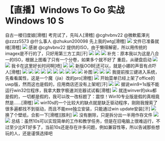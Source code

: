 # 【直播】Windows To Go 实战 Windows 10 S

自古一楼归度娘\[滑稽\] 考完试了，先叫人\[滑稽\] @cghvbnv22 @微軟藍澤光 @zzzz5573 @什么事人 @zhukun200098 先上我的wtg\[滑稽\] ![](https://wvbarchive.s3-ap-northeast-1.amazonaws.com/5171586832/2dd6284b20a4462379c88b299222720e0df3d774.jpg) 文件已准备就绪\[滑稽\] ![](https://wvbarchive.s3-ap-northeast-1.amazonaws.com/5171586832/b7c2c8c279310a559cbcf0bfbd4543a9802610d1.jpg) 感谢 @cghvbnv22 提供的ISO，由于懒得解密，所以用传统的imagex是不行的了，只好用第三方工具\[汗\] ![](https://wvbarchive.s3-ap-northeast-1.amazonaws.com/5171586832/6fdade399b504fc26c44994eefdde71191ef6d53.jpg) ![](https://wvbarchive.s3-ap-northeast-1.amazonaws.com/5171586832/303b5cc69f3df8dc2726a6dac711728b46102853.jpg) ![](https://wvbarchive.s3-ap-northeast-1.amazonaws.com/5171586832/5d616d7a02087bf45df67ea2f8d3572c10dfcf5c.jpg) 补充：原本我以为这是八合一的ISO，根据上图看了只有一个分卷，如果多个就不好了 重启，从硬盘启动 ![](https://wvbarchive.s3-ap-northeast-1.amazonaws.com/5171586832/f9e6affdc3cec3fd03e58e3edc88d43f85942793.jpg) ![](https://wvbarchive.s3-ap-northeast-1.amazonaws.com/5171586832/d7fe574f251f95ca3d1abbfdc3177f3e65095287.jpg) 我卡在这里好长时间啊\[喷\] ![](https://wvbarchive.s3-ap-northeast-1.amazonaws.com/5171586832/2ef27a940a7b02082d1616aa68d9f2d3552cc897.jpg) ![](https://wvbarchive.s3-ap-northeast-1.amazonaws.com/5171586832/11fbbef8d72a6059a1cfc8512234349b013bba97.jpg) 新版OOBE还可以，就是小娜的声音有点吓人\[滑稽\] ![](https://wvbarchive.s3-ap-northeast-1.amazonaws.com/5171586832/4c0056accbef7609ec69b1d424dda3cc7dd99e14.jpg) ![](https://wvbarchive.s3-ap-northeast-1.amazonaws.com/5171586832/c0fe7ed9bc3eb135d2e59ff0ac1ea8d3fc1f4454.jpg) ![](https://wvbarchive.s3-ap-northeast-1.amazonaws.com/5171586832/3304e5035aafa40f6fdbe696a164034f79f01954.jpg) ![](https://wvbarchive.s3-ap-northeast-1.amazonaws.com/5171586832/c7f5c68a87d6277fd74f1a7322381f30e824fc15.jpg) ![](https://wvbarchive.s3-ap-northeast-1.amazonaws.com/5171586832/97de0758252dd42aad5429e0093b5bb5c8eab815.jpg) ![](https://wvbarchive.s3-ap-northeast-1.amazonaws.com/5171586832/dba428c3d56285355fbdfa6a9aef76c6a6ef6315.jpg) ![](https://wvbarchive.s3-ap-northeast-1.amazonaws.com/5171586832/833aa4fcfc039245d6a9c9448d94a4c27c1e2555.jpg) ![](https://wvbarchive.s3-ap-northeast-1.amazonaws.com/5171586832/8f0879168a82b9017cb1eb78798da9773812ef56.jpg) ![](https://wvbarchive.s3-ap-northeast-1.amazonaws.com/5171586832/e0186ffb513d26973ccf20165ffbb2fb4216d856.jpg) ![](https://wvbarchive.s3-ap-northeast-1.amazonaws.com/5171586832/03e20a234f4a20a42b42148c9a529822730ed016.jpg) 补图 ![](https://wvbarchive.s3-ap-northeast-1.amazonaws.com/5171586832/65ebf2cbd1c8a786247d62456d09c93d71cf501f.jpg) ![](https://wvbarchive.s3-ap-northeast-1.amazonaws.com/5171586832/1c9453a95edf8db11a9b542f0323dd54574e743d.jpg) ![](https://wvbarchive.s3-ap-northeast-1.amazonaws.com/5171586832/8de5158a4710b9123374deb5c9fdfc039345223d.jpg) 我提前按三键进入系统，先看看属性，这是一个魔（jia）改的pro\[滑稽\] ![](https://wvbarchive.s3-ap-northeast-1.amazonaws.com/5171586832/dc76b659ccbf6c815d9104a3b63eb13531fa40c8.jpg) 开始菜单已经上架了office的uwp版，然而这也是假的，应用商店还没有上架呢\[汗\] ![](https://wvbarchive.s3-ap-northeast-1.amazonaws.com/5171586832/0a649102738da977008dad60ba51f8198418e3d4.jpg) ![](https://wvbarchive.s3-ap-northeast-1.amazonaws.com/5171586832/a9a4522bc65c1038c0dce589b8119313b27e89d4.jpg) 据说win9+1s版不能运行win32位程序，我拿大数字极速浏览器试试看\[滑稽\] ![](https://wvbarchive.s3-ap-northeast-1.amazonaws.com/5171586832/c7b08cf91a4c510fa79cc8516a59252dd52aa512.jpg) 就连winver的sku都是假的，一切都是假的，我可以改一改标题了：震惊！Win10专业版是假的真相竟然是……\[滑稽\] ![](https://wvbarchive.s3-ap-northeast-1.amazonaws.com/5171586832/4a2505d8f2d3572c46b889978013632763d0c31c.jpg) win10s的一个比较大的缺点就是缺乏驱动程序，刚刚我搜索了很多遍都找不到驱动，而且不能exe独立安装，只能通过win update安装\[汗\] ![](https://wvbarchive.s3-ap-northeast-1.amazonaws.com/5171586832/fefd0c62f6246b607fcaa23fe1f81a4c530fa2ae.jpg) 换了个壁纸，合影一下\[滑稽\]\[胜利\] ![](https://wvbarchive.s3-ap-northeast-1.amazonaws.com/5171586832/a00afe24bc315c60f2697ba487b1cb134b5477f6.jpg) 没有删除，只是拆分出一半用作存文件 ![](https://wvbarchive.s3-ap-northeast-1.amazonaws.com/5171586832/94de4f35349b033b2475ef911fce36d3d739bdf5.jpg) ![](https://wvbarchive.s3-ap-northeast-1.amazonaws.com/5171586832/3fca0008c93d70cfd215b946f2dcd100b8a12b87.jpg) 总结：虽然10s可以实现简单的工作和教学任务，但是在旧电脑上很难运行，不过至少比RT好多了，当前10s还是存在许多问题，例如兼容性等，所以告诫那些想玩的人，还是谨慎选择吧

